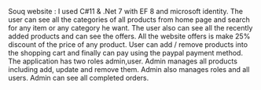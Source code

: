 Souq website : 
I used C#11 & .Net 7 with EF 8 and microsoft identity.
The user can see all the categories of all products from home page and search for any item or any category he want.
The user also can see all the recently added products and can see the offers.
All the website offers is make 25% discount of the price of any product.
User can add / remove products into the shopping cart and finally can pay using the paypal payment method.
The application has two roles admin,user.
Admin manages all products including add, update and remove them.
Admin also manages roles and all users.
Admin can see all completed orders.
